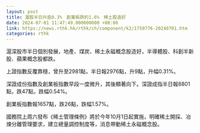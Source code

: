 ```yaml
---
layout: post
title: 滬股半日升逾0.3%　創業板跌約1.6%　稀土股造好
date: 2024-07-01 11:47:49.000000000 +08:00
link: https://news.rthk.hk/rthk/ch/component/k2/1759776-20240701.htm
categories: rthk
---
```


滬深股市半日個別發展，地產、煤炭、稀土永磁概念股造好，半導體股、科創半新股、蘋果概念股都跌。

上證指數反覆靠穩，曾升至2981點，半日報2976點，升9點，升幅0.31%。

深證成份指數及創業板指數早段一度微升，其後顯著向下。深證成指半日報8801點，跌47點，跌幅0.54%。

創業板指數報1657點，跌26點，跌幅1.57%。

國務院上周六發布《稀土管理條例》將於今年10月1日起實施，明確稀土開採、冶煉分離管理要求，建立總量調控制度等，消息帶動稀土永磁概念股。
